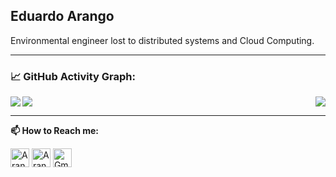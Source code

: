 ## Eduardo Arango

Environmental engineer lost to distributed systems and Cloud Computing.

<!--   GitHub stats graph -->
---
### 📈 GitHub Activity Graph:
<a href="https://twitter.com/CarlosEArango/">
  <img align="right" src="https://github-readme-stats.vercel.app/api?username=ArangoGutierrez&show_icons=true" />
</a>
<a href="https://twitter.com/CarlosEArango/">
  <img align="left" src="https://github-readme-stats.vercel.app/api/top-langs/?username=ArangoGutierrez&hide=html,ruby" />
</a>

<img src="https://github-readme-streak-stats.herokuapp.com/?user=ArangoGutierrez"></img>

---
**📫 How to Reach me:**
<p align="left">
<a href="https://twitter.com/CarlosEarango" target="blank"><img align="center" src="https://raw.githubusercontent.com/ArangoGutierrez/ArangoGutierrez/master/assets/twitter.svg" alt="ArangoGutierrez" height="30" width="30" /></a>
<a href="https://linkedin.com/in/eduardo-arango" target="blank"><img align="center" src="https://raw.githubusercontent.com/ArangoGutierrez/ArangoGutierrez/master/assets/linkedin.svg" alt="ArangoGutierrez" height="30" width="30" /></a>
<a href="mailto:arangogutierreo@gmail.com" target="blank"><img align="center" src="https://raw.githubusercontent.com/ArangoGutierrez/ArangoGutierrez/master/assets/gmail.svg" alt="Gmail" height="30" width="30" /></a>
</p>

